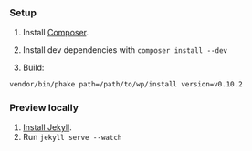 ### Setup

1. Install [Composer](http://getcomposer.org/).

2. Install dev dependencies with `composer install --dev`

3. Build:

```bash
vendor/bin/phake path=/path/to/wp/install version=v0.10.2
```

### Preview locally

1. [Install Jekyll](https://github.com/mojombo/jekyll/wiki/install).
2. Run `jekyll serve --watch`
